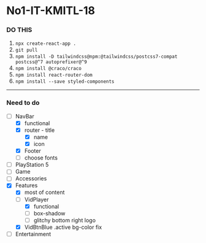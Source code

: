 # No1-IT-KMITL-18

### DO THIS

1. `npx create-react-app .` 
2. `git pull`
3. `npm install -D tailwindcss@npm:@tailwindcss/postcss7-compat postcss@^7 autoprefixer@^9`
4. `npm install @craco/craco`
5. `npm install react-router-dom`
6. `npm install --save styled-components`

---
### Need to do
- [ ] NavBar
    - [x] functional
    - [x] router - title
        - [x] name
        - [x] icon
    - [x] Footer
    - [ ] choose fonts
- [ ] PlayStation 5
- [ ] Game
- [ ] Accessories
- [x] Features
    - [x] most of content
    - [ ] VidPlayer
        - [x] functional
        - [ ] box-shadow
        - [ ] glitchy bottom right logo
    - [x] VidBtnBlue .active bg-color fix
- [ ] Entertainment
